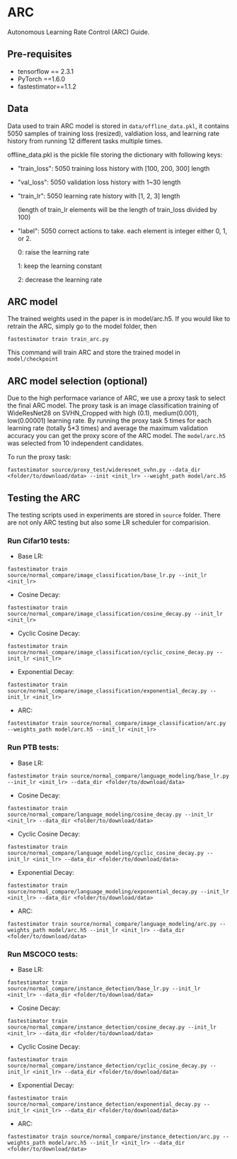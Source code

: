 # ARC
Autonomous Learning Rate Control (ARC) Guide.

## Pre-requisites

* tensorflow == 2.3.1
* PyTorch ==1.6.0
* fastestimator==1.1.2

## Data
Data used to train ARC model is stored in `data/offline_data.pkl`, it contains 5050 samples of training loss (resized), valdiation loss, and learning rate history from running 12 different tasks multiple times.

offline_data.pkl is the pickle file storing the dictionary with following keys:
* "train_loss": 5050 training loss history with [100, 200, 300] length
* "val_loss": 5050 validation loss history with 1~30 length
* "train_lr": 5050 learning rate history with [1, 2, 3] length

  (length of train_lr elements will be the length of train_loss divided by 100)

* "label": 5050 correct actions to take. each element is integer either 0, 1, or 2.

  0: raise the learning rate

  1: keep the learning constant

  2: decrease the learning rate


## ARC model
The trained weights used in the paper is in model/arc.h5. If you would like to retrain the ARC, simply go to the model folder, then
```
fastestimator train train_arc.py
```
This command will train ARC and store the trained model in `model/checkpoint`

## ARC model selection (optional)
Due to the high performace variance of ARC, we use a proxy task to select the final ARC model. The proxy task is an image classification training of WideResNet28 on SVHN_Cropped with high (0.1), medium(0.001), low(0.00001) learning rate. By running the proxy task 5 times for each learning rate (totally 5*3 times) and average the maximum validation accuracy you can get the proxy score of the ARC model. The `model/arc.h5` was selected from 10 independent candidates.

To run the proxy task:
```
fastestimator source/proxy_test/wideresnet_svhn.py --data_dir <folder/to/download/data> --init <init_lr> --weight_path model/arc.h5
```


## Testing the ARC
The testing scripts used in experiments are stored in `source` folder. There are not only ARC testing but also some LR scheduler for comparision.

### Run Cifar10 tests:
* Base LR:
```
fastestimator train source/normal_compare/image_classification/base_lr.py --init_lr <init_lr>
```
* Cosine Decay:
```
fastestimator train source/normal_compare/image_classification/cosine_decay.py --init_lr <init_lr>
```
* Cyclic Cosine Decay:
```
fastestimator train source/normal_compare/image_classification/cyclic_cosine_decay.py --init_lr <init_lr>
```
* Exponential Decay:
```
fastestimator train source/normal_compare/image_classification/exponential_decay.py --init_lr <init_lr>
```
* ARC:
```
fastestimator train source/normal_compare/image_classification/arc.py --weights_path model/arc.h5 --init_lr <init_lr>
```

### Run PTB tests:
* Base LR:
```
fastestimator train source/normal_compare/language_modeling/base_lr.py --init_lr <init_lr> --data_dir <folder/to/download/data>
```
* Cosine Decay:
```
fastestimator train source/normal_compare/language_modeling/cosine_decay.py --init_lr <init_lr> --data_dir <folder/to/download/data>
```
* Cyclic Cosine Decay:
```
fastestimator train source/normal_compare/language_modeling/cyclic_cosine_decay.py --init_lr <init_lr> --data_dir <folder/to/download/data>
```
* Exponential Decay:
```
fastestimator train source/normal_compare/language_modeling/exponential_decay.py --init_lr <init_lr> --data_dir <folder/to/download/data>
```
* ARC:
```
fastestimator train source/normal_compare/language_modeling/arc.py --weights_path model/arc.h5 --init_lr <init_lr> --data_dir <folder/to/download/data>
```

### Run MSCOCO tests:
* Base LR:
```
fastestimator train source/normal_compare/instance_detection/base_lr.py --init_lr <init_lr> --data_dir <folder/to/download/data>
```
* Cosine Decay:
```
fastestimator train source/normal_compare/instance_detection/cosine_decay.py --init_lr <init_lr> --data_dir <folder/to/download/data>
```
* Cyclic Cosine Decay:
```
fastestimator train source/normal_compare/instance_detection/cyclic_cosine_decay.py --init_lr <init_lr> --data_dir <folder/to/download/data>
```
* Exponential Decay:
```
fastestimator train source/normal_compare/instance_detection/exponential_decay.py --init_lr <init_lr> --data_dir <folder/to/download/data>
```
* ARC:
```
fastestimator train source/normal_compare/instance_detection/arc.py --weights_path model/arc.h5 --init_lr <init_lr> --data_dir <folder/to/download/data>
```
